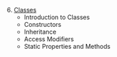 6. [Classes](#classes)
   - Introduction to Classes
   - Constructors
   - Inheritance
   - Access Modifiers
   - Static Properties and Methods